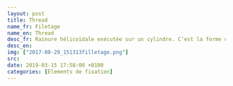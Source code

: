 ```yaml
---
layout: post
title: Thread
name_fr: Filetage
name_en: Thread
desc_fr: Rainure hélicoïdale exécutée sur un cylindre. C’est la forme qui a été réalisée sur une vis. 
desc_en: 
img: ["2017-08-29_151313filletage.png"]
src: 
date: 2019-03-15 17:58:00 +0100
categories: [Élements de fixation]
---
```

